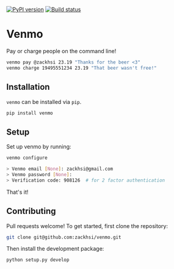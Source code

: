 [![PyPI version](https://img.shields.io/pypi/v/venmo.svg)](https://pypi.python.org/pypi/venmo)
[![Build status](https://travis-ci.org/zackhsi/venmo.svg?branch=master)](https://travis-ci.org/zackhsi/venmo)

Venmo
=====

Pay or charge people on the command line!

```sh
venmo pay @zackhsi 23.19 "Thanks for the beer <3"
venmo charge 19495551234 23.19 "That beer wasn't free!"
```

Installation
------------
`venmo` can be installed via `pip`.

```sh
pip install venmo
```

Setup
-----
Set up venmo by running:

```sh
venmo configure

> Venmo email [None]: zackhsi@gmail.com
> Venmo password [None]:
> Verification code: 908126  # for 2 factor authentication
```

That's it!

Contributing
------------
Pull requests welcome! To get started, first clone the repository:

```sh
git clone git@github.com:zackhsi/venmo.git
```

Then install the development package:

```sh
python setup.py develop
```
